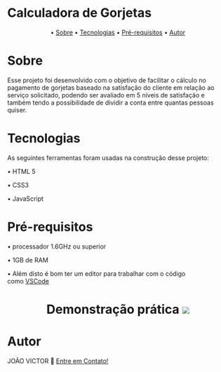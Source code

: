 <h1 ali gn ="center"> Calculadora de Gorjetas </h1>

<p align="center"> •
<a href="#sobre">Sobre</a> •
<a href="#tecnologias">Tecnologias</a> •
<a href="#pre-requisitos">Pré-requisitos</a> •
<a href="#autor">Autor</a>
</p>

# Sobre 
<p> 
Esse projeto foi desenvolvido com o objetivo de facilitar o cálculo no pagamento de gorjetas baseado na satisfação do cliente em relação ao serviço solicitado, podendo ser avaliado em 5 níveis de satisfação e também tendo a possibilidade de dividir a conta entre quantas pessoas quiser.</p>

# Tecnologias

<p> As seguintes ferramentas foram usadas na construção desse projeto:</p>
<p>• HTML 5</p>
<p>• CSS3</p>
<p>• JavaScript </p>



# Pré-requisitos

<p>• processador 1.6GHz ou superior</p>
<p>• 1GB de RAM</p>
<p>• Além disto é bom ter um editor para trabalhar com o código como <a href="https://code.visualstudio.com">VSCode </a></p>

<h1 align="center"> Demonstração prática
<img src="Animação.gif"></img>
</h1>

# Autor
<p> JOÃO VICTOR 👋 <a href="https://www.linkedin.com/in/ojoaovictor/"> Entre em Contato!</a> </p>